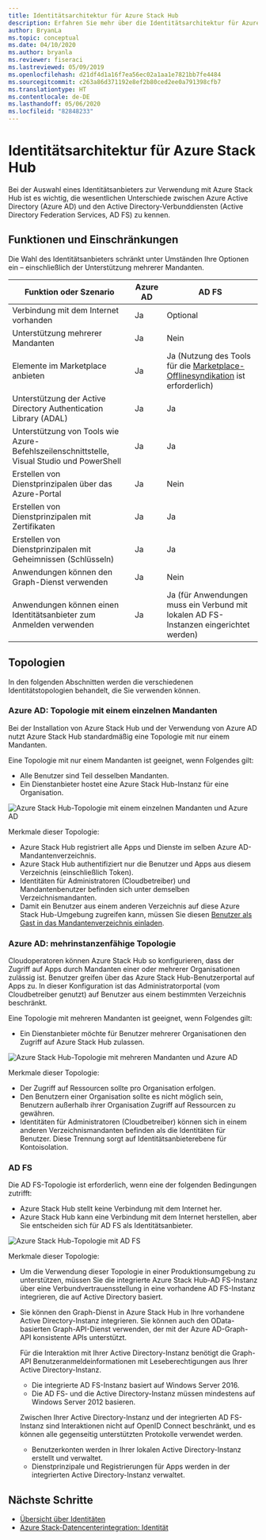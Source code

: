 ```yaml
---
title: Identitätsarchitektur für Azure Stack Hub
description: Erfahren Sie mehr über die Identitätsarchitektur für Azure Stack Hub und über die Unterschiede zwischen Azure AD und AD FS.
author: BryanLa
ms.topic: conceptual
ms.date: 04/10/2020
ms.author: bryanla
ms.reviewer: fiseraci
ms.lastreviewed: 05/09/2019
ms.openlocfilehash: d21df4d1a16f7ea56ec02a1aa1e7821bb7fe4484
ms.sourcegitcommit: c263a86d371192e8ef2b80ced2ee0a791398cfb7
ms.translationtype: HT
ms.contentlocale: de-DE
ms.lasthandoff: 05/06/2020
ms.locfileid: "82848233"
---
```

# <a name="identity-architecture-for-azure-stack-hub"></a>Identitätsarchitektur für Azure Stack Hub

Bei der Auswahl eines Identitätsanbieters zur Verwendung mit Azure Stack Hub ist es wichtig, die wesentlichen Unterschiede zwischen Azure Active Directory (Azure AD) und den Active Directory-Verbunddiensten (Active Directory Federation Services, AD FS) zu kennen.

## <a name="capabilities-and-limitations"></a>Funktionen und Einschränkungen

Die Wahl des Identitätsanbieters schränkt unter Umständen Ihre Optionen ein – einschließlich der Unterstützung mehrerer Mandanten.

|Funktion oder Szenario        |Azure AD  |AD FS  |
|------------------------------|----------|-------|
|Verbindung mit dem Internet vorhanden     |Ja       |Optional|
|Unterstützung mehrerer Mandanten     |Ja       |Nein      |
|Elemente im Marketplace anbieten |Ja       |Ja (Nutzung des Tools für die [Marketplace-Offlinesyndikation](azure-stack-download-azure-marketplace-item.md?pivots=state-disconnected) ist erforderlich)|
|Unterstützung der Active Directory Authentication Library (ADAL) |Ja |Ja|
|Unterstützung von Tools wie Azure-Befehlszeilenschnittstelle, Visual Studio und PowerShell  |Ja |Ja|
|Erstellen von Dienstprinzipalen über das Azure-Portal     |Ja |Nein|
|Erstellen von Dienstprinzipalen mit Zertifikaten      |Ja |Ja|
|Erstellen von Dienstprinzipalen mit Geheimnissen (Schlüsseln)    |Ja |Ja|
|Anwendungen können den Graph-Dienst verwenden           |Ja |Nein|
|Anwendungen können einen Identitätsanbieter zum Anmelden verwenden |Ja |Ja (für Anwendungen muss ein Verbund mit lokalen AD FS-Instanzen eingerichtet werden) |

## <a name="topologies"></a>Topologien

In den folgenden Abschnitten werden die verschiedenen Identitätstopologien behandelt, die Sie verwenden können.

### <a name="azure-ad-single-tenant-topology"></a>Azure AD: Topologie mit einem einzelnen Mandanten

Bei der Installation von Azure Stack Hub und der Verwendung von Azure AD nutzt Azure Stack Hub standardmäßig eine Topologie mit nur einem Mandanten.

Eine Topologie mit nur einem Mandanten ist geeignet, wenn Folgendes gilt:
- Alle Benutzer sind Teil desselben Mandanten.
- Ein Dienstanbieter hostet eine Azure Stack Hub-Instanz für eine Organisation.

![Azure Stack Hub-Topologie mit einem einzelnen Mandanten und Azure AD](media/azure-stack-identity-architecture/single-tenant.svg)

Merkmale dieser Topologie:

- Azure Stack Hub registriert alle Apps und Dienste im selben Azure AD-Mandantenverzeichnis.
- Azure Stack Hub authentifiziert nur die Benutzer und Apps aus diesem Verzeichnis (einschließlich Token).
- Identitäten für Administratoren (Cloudbetreiber) und Mandantenbenutzer befinden sich unter demselben Verzeichnismandanten.
- Damit ein Benutzer aus einem anderen Verzeichnis auf diese Azure Stack Hub-Umgebung zugreifen kann, müssen Sie diesen [Benutzer als Gast in das Mandantenverzeichnis einladen](azure-stack-identity-overview.md#guest-users).

### <a name="azure-ad-multi-tenant-topology"></a>Azure AD: mehrinstanzenfähige Topologie

Cloudoperatoren können Azure Stack Hub so konfigurieren, dass der Zugriff auf Apps durch Mandanten einer oder mehrerer Organisationen zulässig ist. Benutzer greifen über das Azure Stack Hub-Benutzerportal auf Apps zu. In dieser Konfiguration ist das Administratorportal (vom Cloudbetreiber genutzt) auf Benutzer aus einem bestimmten Verzeichnis beschränkt.

Eine Topologie mit mehreren Mandanten ist geeignet, wenn Folgendes gilt:

- Ein Dienstanbieter möchte für Benutzer mehrerer Organisationen den Zugriff auf Azure Stack Hub zulassen.

![Azure Stack Hub-Topologie mit mehreren Mandanten und Azure AD](media/azure-stack-identity-architecture/multi-tenant.svg)

Merkmale dieser Topologie:

- Der Zugriff auf Ressourcen sollte pro Organisation erfolgen.
- Den Benutzern einer Organisation sollte es nicht möglich sein, Benutzern außerhalb ihrer Organisation Zugriff auf Ressourcen zu gewähren.
- Identitäten für Administratoren (Cloudbetreiber) können sich in einem anderen Verzeichnismandanten befinden als die Identitäten für Benutzer. Diese Trennung sorgt auf Identitätsanbieterebene für Kontoisolation.
 
### <a name="ad-fs"></a>AD FS

Die AD FS-Topologie ist erforderlich, wenn eine der folgenden Bedingungen zutrifft:

- Azure Stack Hub stellt keine Verbindung mit dem Internet her.
- Azure Stack Hub kann eine Verbindung mit dem Internet herstellen, aber Sie entscheiden sich für AD FS als Identitätsanbieter.
  
![Azure Stack Hub-Topologie mit AD FS](media/azure-stack-identity-architecture/adfs.svg)

Merkmale dieser Topologie:

- Um die Verwendung dieser Topologie in einer Produktionsumgebung zu unterstützen, müssen Sie die integrierte Azure Stack Hub-AD FS-Instanz über eine Verbundvertrauensstellung in eine vorhandene AD FS-Instanz integrieren, die auf Active Directory basiert.
- Sie können den Graph-Dienst in Azure Stack Hub in Ihre vorhandene Active Directory-Instanz integrieren. Sie können auch den OData-basierten Graph-API-Dienst verwenden, der mit der Azure AD-Graph-API konsistente APIs unterstützt.

  Für die Interaktion mit Ihrer Active Directory-Instanz benötigt die Graph-API Benutzeranmeldeinformationen mit Leseberechtigungen aus Ihrer Active Directory-Instanz.
  - Die integrierte AD FS-Instanz basiert auf Windows Server 2016.
  - Die AD FS- und die Active Directory-Instanz müssen mindestens auf Windows Server 2012 basieren.
  
  Zwischen Ihrer Active Directory-Instanz und der integrierten AD FS-Instanz sind Interaktionen nicht auf OpenID Connect beschränkt, und es können alle gegenseitig unterstützten Protokolle verwendet werden.
  - Benutzerkonten werden in Ihrer lokalen Active Directory-Instanz erstellt und verwaltet.
  - Dienstprinzipale und Registrierungen für Apps werden in der integrierten Active Directory-Instanz verwaltet.

## <a name="next-steps"></a>Nächste Schritte

- [Übersicht über Identitäten](azure-stack-identity-overview.md)
- [Azure Stack-Datencenterintegration: Identität](azure-stack-integrate-identity.md)

